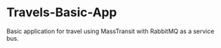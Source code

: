 # Travels-Basic-App
 Basic application for travel using MassTransit with RabbitMQ as a service bus.
